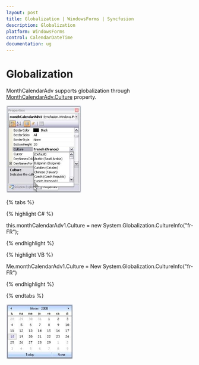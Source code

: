 ```yaml
---
layout: post
title: Globalization | WindowsForms | Syncfusion
description: Globalization
platform: WindowsForms
control: CalendarDateTime 
documentation: ug
---
```

# Globalization

MonthCalendarAdv supports globalization through [MonthCalendarAdv.Culture](https://help.syncfusion.com/cr/windowsforms/Syncfusion.Tools.Windows~Syncfusion.Windows.Forms.Tools.MonthCalendarAdv~Culture.html) property.

![Globalization](CalendarDateTime_images/Overview_img171.jpeg)


{% tabs %}

{% highlight C# %}


this.monthCalendarAdv1.Culture = new System.Globalization.CultureInfo("fr-FR");

{% endhighlight %}

{% highlight VB %}





Me.monthCalendarAdv1.Culture = New System.Globalization.CultureInfo("fr-FR")

{% endhighlight %}

{% endtabs %}

![Globalization](CalendarDateTime_images/Overview_img172.jpeg)
